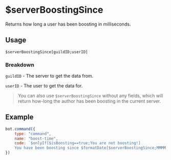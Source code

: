# $serverBoostingSince
Returns how long a user has been boosting in milliseconds.

## Usage
```
$serverBoostingSince[guildID;userID]
```

### Breakdown
`guildID` - The server to get the data from.

`userID` - The user to get the data for.

> You can also use `$serverBoostingSince` without any fields, which will return how-long the author has been boosting in the current server.

## Example
```js
bot.command({
    type: "command", 
    name: "boost-time", 
    code: `$onlyIf[$isBoosting==true;You are not boosting!]
    You have been boosting since $formatDate[$serverBoostingSince;MMMM Do YYYY, h:mm:ss a]!`
})
```
